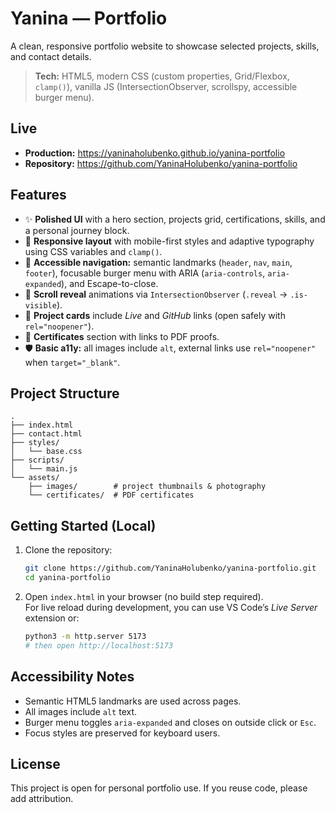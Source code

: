 # Yanina — Portfolio

A clean, responsive portfolio website to showcase selected projects, skills, and contact details.

> **Tech:** HTML5, modern CSS (custom properties, Grid/Flexbox, `clamp()`), vanilla JS (IntersectionObserver, scrollspy, accessible burger menu).

## Live

- **Production:** https://yaninaholubenko.github.io/yanina-portfolio
- **Repository:** https://github.com/YaninaHolubenko/yanina-portfolio

## Features

- ✨ **Polished UI** with a hero section, projects grid, certifications, skills, and a personal journey block.
- 📱 **Responsive layout** with mobile-first styles and adaptive typography using CSS variables and `clamp()`.
- 🧭 **Accessible navigation:** semantic landmarks (`header`, `nav`, `main`, `footer`), focusable burger menu with ARIA (`aria-controls`, `aria-expanded`), and Escape-to-close.
- 🎯 **Scroll reveal** animations via `IntersectionObserver` (`.reveal` → `.is-visible`).
- 🔗 **Project cards** include *Live* and *GitHub* links (open safely with `rel="noopener"`).
- 🪪 **Certificates** section with links to PDF proofs.
- 🛡️ **Basic a11y:** all images include `alt`, external links use `rel="noopener"` when `target="_blank"`.

## Project Structure

```
.
├── index.html
├── contact.html
├── styles/
│   └── base.css
├── scripts/
│   └── main.js
└── assets/
    ├── images/        # project thumbnails & photography
    └── certificates/  # PDF certificates
```

## Getting Started (Local)

1. Clone the repository:
   ```bash
   git clone https://github.com/YaninaHolubenko/yanina-portfolio.git
   cd yanina-portfolio
   ```

2. Open `index.html` in your browser (no build step required).  
   For live reload during development, you can use VS Code’s *Live Server* extension or:
   ```bash
   python3 -m http.server 5173
   # then open http://localhost:5173
   ```


## Accessibility Notes

- Semantic HTML5 landmarks are used across pages.
- All images include `alt` text.
- Burger menu toggles `aria-expanded` and closes on outside click or `Esc`.
- Focus styles are preserved for keyboard users.


## License

This project is open for personal portfolio use. If you reuse code, please add attribution.


